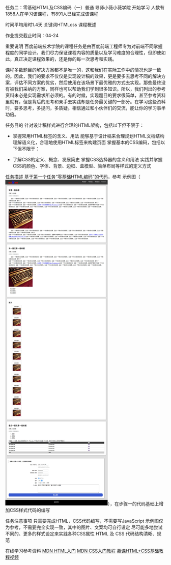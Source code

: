 任务二：零基础HTML及CSS编码（一）普通
导师小薇小薇学院
开始学习
人数有1858人在学习该课程，有891人已经完成该课程

时间平均用时1.4天
关键词HTMLcss
课程概述

作业提交截止时间：04-24

重要说明
百度前端技术学院的课程任务是由百度前端工程师专为对前端不同掌握程度的同学设计。我们尽力保证课程内容的质量以及学习难度的合理性，但即使如此，真正决定课程效果的，还是你的每一次思考和实践。

课程多数题目的解决方案都不是唯一的，这和我们在实际工作中的情况也是一致的。因此，我们的要求不仅仅是实现设计稿的效果，更是要多去思考不同的解决方案，评估不同方案的优劣，然后使用在该场景下最优雅的方式去实现。那些最终没有被我们采纳的方案，同样也可以帮助我们学到很多知识。所以，我们列出的参考资料未必是实现需求所必须的。有的时候，实现题目的要求很简单，甚至参考资料里就有，但是背后的思考和亲手去实践却是任务最关键的一部分。在学习这些资料时，要多思考，多提问，多质疑。相信通过和小伙伴们的交流，能让你的学习事半功倍。

任务目的
针对设计稿样式进行合理的HTML架构，包括以下但不限于：

*   掌握常用HTML标签的含义、用法
能够基于设计稿来合理规划HTML文档结构
理解语义化，合理地使用HTML标签来构建页面
掌握基本的CSS编码，包括以下但不限于：

*   了解CSS的定义、概念、发展简史
掌握CSS选择器的含义和用法
实践并掌握CSS的颜色、字体、背景、边框、盒模型、简单布局等样式的定义方式

任务描述
基于第一个任务“零基础HTML编码”的代码，参考 示例图（![点击查看](task_1_2_1.jpg)），在步骤一的代码基础上增加CSS样式代码的编写

任务注意事项
只需要完成HTML，CSS代码编写，不需要写JavaScript
示例图仅为参考，不需要完全实现一致，其中的图片、文案均可自行设定
尽可能多地尝试不同的、更多的样式设定来实践各种CSS属性
HTML 及 CSS 代码结构清晰、规范

在线学习参考资料
[MDN HTML入门](https://developer.mozilla.org/zh-CN/docs/Web/Guide/HTML/Introduction)
[MDN CSS入门教程](https://developer.mozilla.org/zh-CN/docs/Web/Guide/CSS/Getting_started)
[慕课HTML+CSS基础教程视频](http://www.imooc.com/learn/9)
